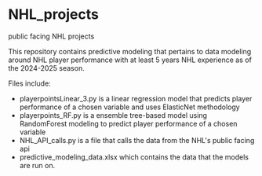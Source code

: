 # NHL_projects
public facing NHL projects

This repository contains predictive modeling that pertains to data modeling around NHL player performance with at least 5 years NHL experience as of the 2024-2025 season.

Files include:

  - playerpointsLinear_3.py is a linear regression model that predicts player performance of a chosen variable and uses ElasticNet methodology
  - playerpoints_RF.py is a ensemble tree-based model using RandomForest modeling to predict player performance of a chosen variable
  - NHL_API_calls.py is a file that calls the data from the NHL's public facing api
  - predictive_modeling_data.xlsx which contains the data that the models are run on.
